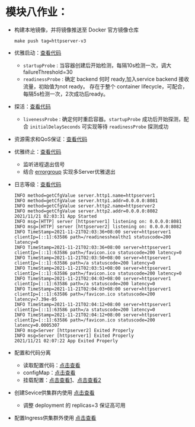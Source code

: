 # 模块八作业：

- 构建本地镜像，并将镜像推送至 Docker 官方镜像仓库
  
    ```
    make push tag=httpserver-v3
    ```

- 优雅启动：[查看代码](https://github.com/hzhhong/cncamp/blob/main/module8/httpserver/httpserver.yaml#L64-L75)
    - `startupProbe` : 当容器创建后开始检测，每隔10s检测一次，调大 failureThreshold=30  
    - `readinessProbe` : 确定 backend 何时 ready,加入service backend 接收流量，初始值为not ready。 存在于整个 container lifecycle，可配合，每隔5s检测一次，2次成功后ready。

- 探活：[查看代码](https://github.com/hzhhong/cncamp/blob/main/module8/httpserver/httpserver.yaml#L57-L63)
  - `livenessProbe` : 确定何时重启容器。`startupProbe` 成功后开始探测，配合 `initialDelaySeconds` 可实现等待 `readinessProbe` 探测成功
- 资源需求和QoS保证：[查看代码](https://github.com/hzhhong/cncamp/blob/main/module8/httpserver/httpserver.yaml#L39-L45)
- 优雅终止：[查看代码](https://github.com/hzhhong/gap/blob/v0.0.1/app.go#L67-L104)
    - 监听进程退出信号
    - 结合 [errorgroup](https://pkg.go.dev/golang.org/x/sync@v0.0.0-20210220032951-036812b2e83c/errgroup?utm_source=gopls) 实现多Server优雅退出
- 日志等级：[查看代码](https://github.com/hzhhong/gap/blob/v0.0.1/log/log.go#L22-L32)
    
    ```
    INFO method=getCfgValue server.http1.name=httpserver1
    INFO method=getCfgValue server.http1.addr=0.0.0.0:8081
    INFO method=getCfgValue server.http2.name=httpserver2
    INFO method=getCfgValue server.http2.addr=0.0.0.0:8082
    2021/11/21 02:03:31 App Started
    INFO msg=[HTTP] server [httpserver1] listening on: 0.0.0.0:8081
    INFO msg=[HTTP] server [httpserver2] listening on: 0.0.0.0:8082
    INFO TimeStamp=2021-11-21T02:03:36+08:00 server=httpserver1 clientIp=[::1]:63586 path=/readinesshealthz1 statuscode=200 latency=0
    INFO TimeStamp=2021-11-21T02:03:36+08:00 server=httpserver1 clientIp=[::1]:63586 path=/favicon.ico statuscode=200 latency=0
    INFO TimeStamp=2021-11-21T02:03:50+08:00 server=httpserver1 clientIp=[::1]:63586 path=/a statuscode=200 latency=0
    INFO TimeStamp=2021-11-21T02:03:51+08:00 server=httpserver1 clientIp=[::1]:63586 path=/favicon.ico statuscode=200 latency=0
    INFO TimeStamp=2021-11-21T02:04:03+08:00 server=httpserver1 clientIp=[::1]:63586 path=/a statuscode=200 latency=0
    INFO TimeStamp=2021-11-21T02:04:03+08:00 server=httpserver1 clientIp=[::1]:63586 path=/favicon.ico statuscode=200 latency=7.39e-05
    INFO TimeStamp=2021-11-21T02:04:12+08:00 server=httpserver1 clientIp=[::1]:63586 path=/a statuscode=200 latency=0
    INFO TimeStamp=2021-11-21T02:04:12+08:00 server=httpserver1 clientIp=[::1]:63586 path=/favicon.ico statuscode=200 latency=0.0005307
    INFO msg=Server [httpserver2] Exited Properly
    INFO msg=Server [httpserver1] Exited Properly
    2021/11/21 02:07:22 App Exited Properly
    ```
- 配置和代码分离
    - 读取配置代码：[点击查看](https://github.com/hzhhong/cncamp/blob/main/module8/httpserver/main.go#L49-L61)
    - configMap：[点击查看](https://github.com/hzhhong/cncamp/blob/main/module8/httpserver/httpserver.yaml#L1-L13)
    - 挂载配置：[点击查看1](https://github.com/hzhhong/cncamp/blob/main/module8/httpserver/httpserver.yaml#L77-L83)、[点击查看2](https://github.com/hzhhong/cncamp/blob/main/module8/httpserver/httpserver.yaml#L46-L49)
    
- 创建Sevice供集群内使用 [点击查看](https://github.com/hzhhong/cncamp/blob/main/module8/httpserver/httpserver.yaml#L85-L97)
  - 调整 deployment 的 replicas=3 保证高可用
- 配置Ingress供集群外使用 [点击查看](https://github.com/hzhhong/cncamp/blob/main/module8/httpserver/httpserver.yaml#L99-L129)
  
  
  
  